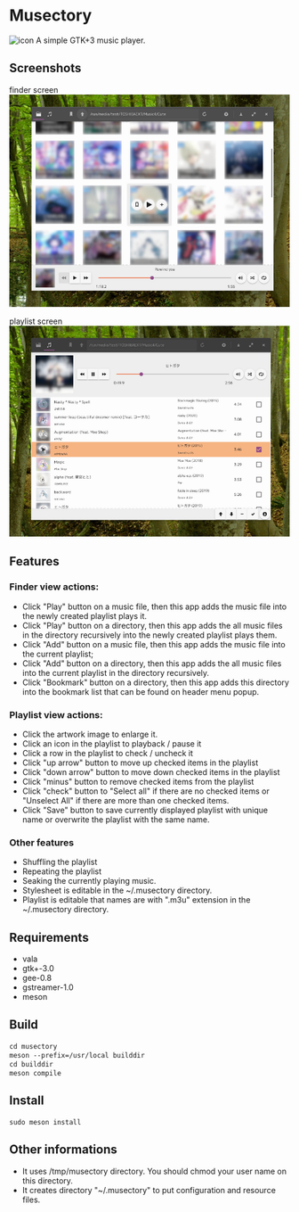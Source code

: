Musectory
====================================================================================================

![icon](data/icon/48/com.github.aharotias2.musectory.png)
A simple GTK+3 music player.

Screenshots
----------------------------------------------------------------------------------------------------

finder screen
![The Finder Screen](musectory-screenshot-finder.jpg "The Finder Screen")

playlist screen
![The Playlist Screen](musectory-screenshot-playlist.jpg "The Playlist Screen")

Features
----------------------------------------------------------------------------------------------------

### Finder view actions:
* Click "Play" button on a music file, then this app adds the music file into the newly created playlist plays it.
* Click "Play" button on a directory, then this app adds the all music files in the directory recursively into the newly created playlist plays them.
* Click "Add" button on a music file, then this app adds the music file into the current playlist;
* Click "Add" button on a directory, then this app adds the all music files into the current playlist in the directory recursively.
* Click "Bookmark" button on a directory, then this app adds this directory into the bookmark list that can be found on header menu popup.

### Playlist view actions:
* Click the artwork image to enlarge it.
* Click an icon in the playlist to playback / pause it
* Click a row in the playlist to check / uncheck it
* Click "up arrow" button to move up checked items in the playlist
* Click "down arrow" button to move down checked items in the playlist
* Click "minus" button to remove checked items from the playlist
* Click "check" button to "Select all" if there are no checked items or "Unselect All" if there are more than one checked items.
* Click "Save" button to save currently displayed playlist with unique name or overwrite the playlist with the same name.

### Other features
* Shuffling the playlist
* Repeating the playlist
* Seaking the currently playing music.
* Stylesheet is editable in the ~/.musectory directory.
* Playlist is editable that names are with ".m3u" extension in the ~/.musectory directory.

Requirements
----------------------------------------------------------------------------------------------------

* vala
* gtk+-3.0
* gee-0.8
* gstreamer-1.0
* meson

Build
----------------------------------------------------------------------------------------------------

```
cd musectory
meson --prefix=/usr/local builddir
cd builddir
meson compile
```

Install
----------------------------------------------------------------------------------------------------

```
sudo meson install
```

Other informations
----------------------------------------------------------------------------------------------------
* It uses /tmp/musectory directory. You should chmod your user name on this directory.
* It creates directory "~/.musectory" to put configuration and resource files.

